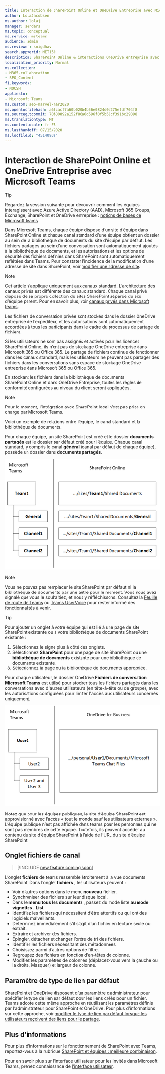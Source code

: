 ```yaml
---
title: Interaction de SharePoint Online et OneDrive Entreprise avec Microsoft Teams
author: LolaJacobsen
ms.author: lolaj
manager: serdars
ms.topic: conceptual
ms.service: msteams
audience: admin
ms.reviewer: snigdhav
search.appverid: MET150
description: SharePoint Online & interactions OneDrive entreprise avec Teams. le stockage de fichiers en conversation privée & une interaction entre l’équipe, le canal standard & la bibliothèque de documents.
localization_priority: Normal
ms.collection:
- M365-collaboration
- SPO_Content
f1.keywords:
- NOCSH
appliesto:
- Microsoft Teams
ms.custom: seo-marvel-mar2020
ms.openlocfilehash: a66cacf7a60b020b4b56e0824d0a275efdf704f8
ms.sourcegitcommit: 70b80892a152f86a6d596f0f5b58cf391bc29098
ms.translationtype: MT
ms.contentlocale: fr-FR
ms.lasthandoff: 07/15/2020
ms.locfileid: "45140938"
---
```

# <a name="how-sharepoint-online-and-onedrive-for-business-interact-with-microsoft-teams"></a>Interaction de SharePoint Online et OneDrive Entreprise avec Microsoft Teams

> [!Tip]
> Regardez la session suivante pour découvrir comment les équipes interagissent avec Azure Active Directory (AAD), Microsoft 365 Groups, Exchange, SharePoint et OneDrive entreprise : [notions de bases de Microsoft teams](https://aka.ms/teams-foundations)

Dans Microsoft Teams, chaque équipe dispose d’un site d’équipe dans SharePoint Online et chaque canal standard d’une équipe obtient un dossier au sein de la bibliothèque de documents du site d’équipe par défaut. Les fichiers partagés au sein d’une conversation sont automatiquement ajoutés à la bibliothèque de documents, et les autorisations et les options de sécurité des fichiers définies dans SharePoint sont automatiquement reflétées dans Teams. Pour constater l’incidence de la modification d’une adresse de site dans SharePoint, voir [modifier une adresse de site](https://docs.microsoft.com/sharepoint/change-site-address).

> [!NOTE]
> Cet article s’applique uniquement aux canaux standard. L’architecture des canaux privés est différente des canaux standard. Chaque canal privé dispose de sa propre collection de sites SharePoint séparée du site d’équipe parent. Pour en savoir plus, voir [canaux privés dans Microsoft teams](private-channels.md).

Les fichiers de conversation privée sont stockés dans le dossier OneDrive entreprise de l’expéditeur, et les autorisations sont automatiquement accordées à tous les participants dans le cadre du processus de partage de fichiers.

Si les utilisateurs ne sont pas assignés et activés pour les licences SharePoint Online, ils n’ont pas de stockage OneDrive entreprise dans Microsoft 365 ou Office 365. Le partage de fichiers continue de fonctionner dans les canaux standard, mais les utilisateurs ne peuvent pas partager des fichiers dans les conversations sans espace de stockage OneDrive entreprise dans Microsoft 365 ou Office 365.

En stockant les fichiers dans la bibliothèque de documents SharePoint Online et dans OneDrive Entreprise, toutes les règles de conformité configurées au niveau du client seront appliquées. 

> [!NOTE]
> Pour le moment, l’intégration avec SharePoint local n’est pas prise en charge par Microsoft Teams.

Voici un exemple de relations entre l’équipe, le canal standard et la bibliothèque de documents.

Pour chaque équipe, un site SharePoint est créé et le dossier **documents partagés** est le dossier par défaut créé pour l’équipe. Chaque canal standard, y compris le canal **général** (canal par défaut de chaque équipe), possède un dossier dans **documents partagés**.

![Diagramme de dossiers de documents partagés dans SharePoint Online.](media/Understand_how_SharePoint_Online_and_OneDrive_for_Business_interact_with_Microsoft_Teams_image1.png)

> [!NOTE]
> Vous ne pouvez pas remplacer le site SharePoint par défaut ni la bibliothèque de documents par une autre pour le moment. Vous nous avez signalé que vous le souhaitiez, et nous y réfléchissons. Consultez la [Feuille de route de Teams](https://aka.ms/teamsroadmap) ou [Teams UserVoice](https://aka.ms/TeamsUserVoice) pour rester informé des fonctionnalités à venir.

> [!TIP]
> Pour ajouter un onglet à votre équipe qui est lié à une page de site SharePoint existante ou à votre bibliothèque de documents SharePoint existante :
> 1. Sélectionnez le signe plus à côté des onglets.
> 2. Sélectionnez **SharePoint** pour une page de site SharePoint ou une **bibliothèque de documents** existante pour une bibliothèque de documents existante.
> 3. Sélectionnez la page ou la bibliothèque de documents appropriée.

Pour chaque utilisateur, le dossier OneDrive **Fichiers de conversation Microsoft Teams** est utilisé pour stocker tous les fichiers partagés dans les conversations avec d'autres utilisateurs (en tête-à-tête ou de groupe), avec les autorisations configurées pour limiter l'accès aux utilisateurs concernés uniquement.

![Diagramme du dossier OneDrive intitulé fichiers Microsoft teams chat](media/Understand_how_SharePoint_Online_and_OneDrive_for_Business_interact_with_Microsoft_Teams_image2.png)

Notez que pour les équipes publiques, le site d’équipe SharePoint est approvisionné avec l’accès « tout le monde sauf les utilisateurs externes ». L’équipe publique n’est pas affichée dans teams pour les personnes qui ne sont pas membres de cette équipe. Toutefois, ils peuvent accéder au contenu du site d’équipe SharePoint à l’aide de l’URL du site d’équipe SharePoint. 

## <a name="channel-files-tab"></a>Onglet fichiers de canal

> [!INCLUDE [new feature coming soon](includes/new-feature-coming-soon-section.md)]

L’onglet **fichiers** de teams ressemble étroitement à la vue documents SharePoint. Dans l’onglet **fichiers** , les utilisateurs peuvent :

- Voir d’autres options dans le menu **nouveau** fichier.
- Synchroniser des fichiers sur leur disque local.
- Dans le **menu tous les documents** , passez du mode liste **au mode** **vignettes** . **List**
- Identifiez les fichiers qui nécessitent d’être attentifs ou qui ont des logiciels malveillants.
- Déterminez immédiatement s’il s’agit d’un fichier en lecture seule ou extrait.
- Extraire et archiver des fichiers.
- Épingler, détacher et changer l’ordre de tri des fichiers.
- Identifier les fichiers nécessitant des métadonnées
- Choisissez parmi d’autres options de filtre.
- Regroupez des fichiers en fonction d’en-têtes de colonne.
- Modifiez les paramètres de colonnes (déplacez-vous vers la gauche ou la droite, Masquer) et largeur de colonne.

## <a name="default-link-type-setting"></a>Paramètre de type de lien par défaut

SharePoint et OneDrive disposent d’un paramètre d’administrateur pour spécifier le type de lien par défaut pour les liens créés pour un fichier. Teams adopte cette même approche en réutilisant les paramètres définis par l’administrateur pour SharePoint et OneDrive. Pour plus d’informations sur cette approche, voir [modifier le type de lien par défaut lorsque les utilisateurs reçoivent des liens pour le partage](https://docs.microsoft.com/sharepoint/change-default-sharing-link). 

## <a name="more-information"></a>Plus d’informations

Pour plus d’informations sur le fonctionnement de SharePoint avec Teams, reportez-vous à la rubrique [SharePoint et équipes : meilleure combinaison](https://techcommunity.microsoft.com/t5/Microsoft-SharePoint-Blog/SharePoint-and-Teams-Better-Together/ba-p/189593).

Pour en savoir plus sur l’interface utilisateur pour les invités dans Microsoft Teams, prenez connaissance de [l’interface utilisateur](guest-experience.md).

